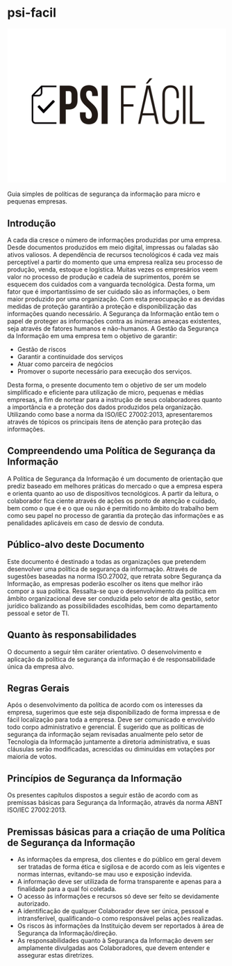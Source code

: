 # psi-facil

![](psi-facil-logo.svg)

Guia simples de políticas de segurança da informação para micro e pequenas empresas.

## Introdução

A cada dia cresce o número de informações produzidas por uma empresa. Desde documentos produzidos em meio digital, impressas ou faladas são ativos valiosos. A dependência de recursos tecnológicos é cada vez mais perceptível a partir do momento que uma empresa realiza seu processo de produção, venda, estoque e logística. Muitas vezes os empresários veem valor no processo de produção e cadeia de suprimentos, porém se esquecem dos cuidados com a vanguarda tecnológica. Desta forma, um fator que é importantíssimo de ser cuidado são as informações, o bem maior produzido por uma organização. Com esta preocupação e as devidas medidas de proteção garantirão a proteção e disponibilização das informações quando necessário. A Segurança da Informação então tem o papel de proteger as informações contra as inúmeras ameaças existentes, seja através de fatores humanos e não-humanos. A Gestão da Segurança da Informação em uma empresa tem o objetivo de garantir:

- Gestão de riscos
- Garantir a continuidade dos serviços
- Atuar como parceira de negócios
- Promover o suporte necessário para execução dos serviços.

Desta forma, o presente documento tem o objetivo de ser um modelo simplificado e eficiente para utilização de micro, pequenas e médias empresas, a fim de nortear para a instrução de seus colaboradores quanto a importância e a proteção dos dados produzidos pela organização. Utilizando como base a norma da ISO/IEC 27002:2013, apresentaremos através de tópicos os principais itens de atenção para proteção das informações.


## Compreendendo uma Política de Segurança da Informação

A Política de Segurança da Informação é um documento de orientação que prediz baseado em melhores práticas do mercado o que a empresa espera e orienta quanto ao uso de dispositivos tecnológicos. A partir da leitura, o colaborador fica ciente através de ações os ponto de atenção e cuidado, bem como o que é e o que ou não é permitido no âmbito do trabalho bem como seu papel no processo de garantia da proteção das informações e as penalidades aplicáveis em caso de desvio de conduta. 

## Público-alvo deste Documento

Este documento é destinado a todas as organizações que pretendem desenvolver uma política de segurança da informação. Através de sugestões baseadas na norma ISO.27002, que retrata sobre Segurança da Informação, as empresas poderão escolher  os itens que melhor irão compor a sua política.
Ressalta-se que o desenvolvimento da política em âmbito organizacional deve ser conduzida pelo setor de alta gestão, setor jurídico balizando as possibilidades escolhidas, bem como departamento pessoal e setor de TI.

## Quanto às responsabilidades

O documento a seguir têm caráter orientativo. O desenvolvimento e aplicação da política de segurança da informação é de responsabilidade única da empresa alvo.

## Regras Gerais

Após o desenvolvimento da política de acordo com os interesses da empresa, sugerimos que este seja disponibilizado de forma impressa e de fácil localização para toda a empresa. Deve ser comunicado e envolvido todo corpo administrativo e gerencial.  É sugerido que as políticas de segurança da informação sejam revisadas anualmente pelo setor de Tecnologia da Informação juntamente a diretoria administrativa, e suas cláusulas serão modificadas, acrescidas ou diminuídas em votações por maioria de votos.

## Princípios de Segurança da Informação

Os presentes capítulos dispostos a seguir estão de acordo com as premissas básicas para Segurança da Informação, através da norma ABNT ISO/IEC 27002:2013.

## Premissas básicas para a criação de uma Política de Segurança da Informação

- As informações da empresa, dos clientes e do público em geral devem ser tratadas de forma ética e sigilosa e de acordo com as leis vigentes e normas internas, evitando-se mau uso e exposição indevida.
- A informação deve ser utilizada de forma transparente e apenas para a finalidade para a qual foi coletada.
- O acesso às informações e recursos só deve ser feito se devidamente autorizado.
- A identificação de qualquer Colaborador deve ser única, pessoal e intransferível, qualificando-o como responsável pelas ações realizadas.
- Os riscos às informações da Instituição devem ser reportados à área de Segurança da Informação/direção.
- As responsabilidades quanto à Segurança da Informação devem ser amplamente divulgadas aos Colaboradores, que devem entender e assegurar estas diretrizes.
